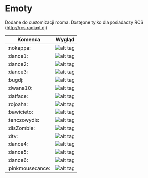 # Emoty

Dodane do customizacji rooma.
Dostępne tylko dla posiadaczy RCS (http://rcs.radiant.dj)

| Komenda          | Wygląd                         | 
 ----------------- | ----------------------------   | 
| :nokappa:        | ![alt tag](http://i.imgur.com/S3DfdMO.png) |
| :dance1:         | ![alt tag](http://i.imgur.com/gHyn3tj.gif) |
| :dance2:         | ![alt tag](http://i.imgur.com/KWNA9jv.gif) |
| :dance3:         | ![alt tag](http://i.imgur.com/5YkWrxS.gif) |
| :bugdj:          | ![alt tag](http://i.imgur.com/pj4qROD.png) |
| :dwana10:        | ![alt tag](http://i.imgur.com/eqigqfy.jpg) |
| :datface:        | ![alt tag](http://i.imgur.com/uhUIyqA.png) |
| :rojoaha:        | ![alt tag](http://i.imgur.com/SY284fP.png) |
| :bawicieto:      | ![alt tag](http://i.imgur.com/vXjcxkw.png) |
| :tenczowydis:    | ![alt tag](http://i.imgur.com/RbTfre9.jpg) |
| :disZombie:      | ![alt tag](http://i.imgur.com/37qOJ4Y.png) |
| :dtv:            | ![alt tag](http://i.imgur.com/eOIXZJ8.png) |
| :dance4:         | ![alt tag](http://i.imgur.com/fI5Y4MQ.gif) |
| :dance5:         | ![alt tag](http://i.imgur.com/tI0B9qQ.gif) |
| :dance6:         | ![alt tag](http://i.imgur.com/DI7csEZ.gif) |
| :pinkmousedance:      | ![alt tag](http://i.imgur.com/3yWY1UA.gif) |
